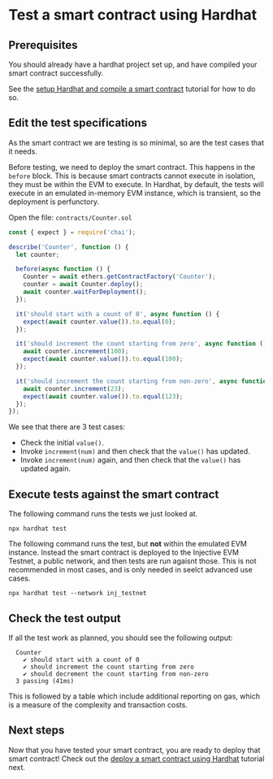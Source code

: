 # Test a smart contract using Hardhat

## Prerequisites

You should already have a hardhat project set up, and have compiled your smart contract successfully.

See the [setup Hardhat and compile a smart contract](./compile-hardhat.md) tutorial for how to do so.

## Edit the test specifications

As the smart contract we are testing is so minimal, so are the test cases that it needs.

Before testing, we need to deploy the smart contract.
This happens in the `before` block.
This is because smart contracts cannot execute in isolation, they must be within the EVM to execute.
In Hardhat, by default, the tests will execute in an emulated in-memory EVM instance, which is transient, so the deployment is perfunctory.

Open the file: `contracts/Counter.sol`

```js
const { expect } = require('chai');

describe('Counter', function () {
  let counter;

  before(async function () {
    Counter = await ethers.getContractFactory('Counter');
    counter = await Counter.deploy();
    await counter.waitForDeployment();
  });

  it('should start with a count of 0', async function () {
    expect(await counter.value()).to.equal(0);
  });

  it('should increment the count starting from zero', async function () {
    await counter.increment(100);
    expect(await counter.value()).to.equal(100);
  });

  it('should increment the count starting from non-zero', async function () {
    await counter.increment(23);
    expect(await counter.value()).to.equal(123);
  });
});

```

We see that there are 3 test cases:

- Check the initial `value()`.
- Invoke `increment(num)` and then check that the `value()` has updated.
- Invoke `increment(num)` again, and then check that the `value()` has updated again.

## Execute tests against the smart contract

The following command runs the tests we just looked at.

```shell
npx hardhat test
```

The following command runs the test, but **not** within the emulated EVM instance.
Instead the smart contract is deployed to the Injective EVM Testnet, a public network, and then tests are run agaisnt those.
This is not recommended in most cases, and is only needed in seelct advanced use cases.

```shell
npx hardhat test --network inj_testnet
```

## Check the test output

If all the test work as planned, you should see the following output:

```text
  Counter
    ✔ should start with a count of 0
    ✔ should increment the count starting from zero
    ✔ should decrement the count starting from non-zero
  3 passing (41ms)
```

This is followed by a table which include additional reporting on gas, which is a measure of the complexity and transaction costs.


## Next steps

Now that you have tested your smart contract, you are ready to deploy that smart contract!
Check out the [deploy a smart contract using Hardhat](./test-deploy.md) tutorial next.
